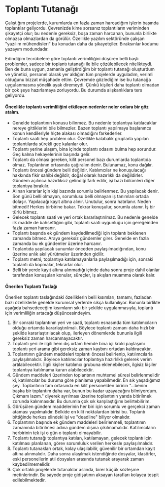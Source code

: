 # Toplantı Tutanağı

Çalıştığım projelerde, kurumlarda en fazla zaman harcadığım işlerin başında toplantılar geliyordu. Çevrenizde kime sorsanız toplantıların veriminden şikayetçi olur; bu nedenle gereksiz, boşa zaman harcanan, bununla birlikte olmazsa olmazlardan da görülür. Özellikle yazılım sektöründe çalışan "yazılım mühendisleri" bu konudan daha da şikayetçiler. Bıraksınlar kodumu yazayım modundadır. 

Edindiğim tecrübelere göre toplantı verimliliğini düşüren belli başlı problemler, sadece bir toplantı tutanağı ile bile çözülebilecek nitelikteydi. Ben de buna uygun, zamanla geliştirdiğim bir toplantı tutanağı oluşturdum ve yönetici, personel olarak yer aldığım tüm projelerde uyguladım, verimli olduğunu bizzat müşahade ettim. Çevremde gözlediğim ise bu tutanağa uygulanmasına yönelik ayak diremeydi. Çünkü kişileri daha toplantı olmadan bir çok şeye hazırlamaya zorluyordu. Bu durumda alışkanlıklara ters geliyordu. 

#### Öncelikle toplantı verimliliğini etkileyen nedenler neler onlara bir göz atalım.

* Genelde toplantının konusu bilinmez. Bu nedenle toplantıya katılacaklar nereye gittiklerini bile bilmezler. Bazen toplantı yapılmaya başlanınca konun kendileriyle hiçte alakası olmadığını farkederler.
* Toplantı saati hep problem olur. Özellikle kalabalık gruplarla yapılan toplantılarda sürekli geç kalanlar olur.
* Toplantı yerine ulaşım, bina içinde toplantı odasını bulma hep sorundur. Geç kalma hekayelerinin başında gelir.
* Toplantı da olması gereken, kilit personel bazı durumlarda toplantıda olmaz. Toplantının ortasında çağıralım denir. Bulunamaz, konu dağılır.
* Toplantı öncesi gündem belli değildir. Katılımcılar ne konuşulacağı hakkında fikir sahibi değildir, doğal olarak hazırlıklı da değildirler. Gündem açılınca hazırlıksız gelindiği fark edilir, işi bazı bölümleri diğer toplantıya bırakılır.
* Alınan kararlar için kişi bazında sorumlu belirlenmez. Bu yapılacak denir. Son günü belli olmayan, sorumlusu belli olmayan iş tanımları ortada dolaşır. Yapılacağı kayıt altına alınır. Unutulur, sonra hatırlanır. Neden bitmedi! Herkes birbirine bakar. Tekrar konuşulur, sorumlu atanır. İş bir türlü bitmez.
* Gelecek toplantı saati ve yeri ortak kararlaştırılmaz. Bu nedenle genelde ilk madde de bahsettiğim gibi, toplantı saati uygunluğu için gereğeinden fazla zaman harcanır. 
* Toplantı başında ek gündem kaydedilmediği için toplantı beklenen zamanda bitmez. Araya gereksiz gündemler girer. Genelde en fazla zamanda bu ek gündemler üzerine harcanır.
* Toplantıda yapılacak sunumlar önceden paylaşılmadığından, konu üzerine anlık akıl yürütmeler üzerinden gidilir.
* Toplantı metni, toplantıya katılamayanlarla paylaşılmadığı için, sonraki toplantı da kopmalar, tekrarlar olur.
* Belli bir yerde kayıt altına alınmadığı içinde daha sonra proje dahil olanlar tarafından konuşulan konular, süreçler, iş akışları muamma olarak kalır.

#### Önerilen Toplantı Taslağı
Önerilen toplantı taslağındaki özelliklerin belli kısımları, tamamı, fazladan bazı özelliklerle genelde kurumsal yerlerde sıkça kullanılıyor. Bununla birlikte aşağıda bahsedeceğim kısımların sıkı bir şekilde uygulanmasıyla, toplantı için verimliliğin artacağı düşüncesindeyim.

1. Bir sonraki toplantının yeri ve saati, toplantı esnasında tüm katılımcıların olduğu ortamda kararlaştırılmalı. Böylece toplantı zamanı daha hızlı bir şekilde kararlaştırılacak olup, ilerleyen dönemlerde bununla ilgili gereksiz zaman harcanmayacaktır.
2. Toplantı yeri ile ilgili hem dış ortam hemde bina içi kroki paylaşımı toplantı yeri arama gibi gereksiz zaman kaybını ortadan kaldıracaktır.
3. Toplantının gündem maddeleri toplantı öncesi belirlenip, katılımcılarla paylaşılmalıdır. Böylece katılımcılar toplantıya hazırlılklı gelerek verim artılabilecektir. İlgili kişiler katılımcı grubuna eklenebilecek, ilgisiz kişiler toplantıya katılmama kararı alabilecektir.
4. Gündem maddeleri üzerinden toplantının muhtemel süresi belirlenmelidir ki, katılımcılar bu duruma göre planlama yapabilmedir. En sık yaşadığımız şey. Toplantının tam ortasında en kilit personelden birinin "...benim başka bir toplantım daha var, bunun bu kadar uzayacağını bilmiyordum. Çıkmam lazım." diyerek ayrılması üzerine toplantının yarıda bitirilmek zorunda kalınmasıdır. Bu durumla çok sık karşılaştığımı belirtebilirim.
5. Görüşülen gündem maddelerinin her biri için sorumlu ve gerçekci zaman ataması yapılmalıdır. Belkide en kilit noktalardan birisi bu. Toplantı bittiğinde herkes elindeki işi ve "deadline" biliyor olmalıdır.
6. Toplantının başında ek gündem maddeleri belirlenmeli, toplantının zamanında bitirilmesi adına gündem dışına çıkılmamalıdır. Katılımcıların herbirinin tek işi o gün o toplantı olmayabilir. 
7. Toplantı tutanağı toplantıya katılan, katılamayan, gelecek toplantı için katılması planlanan, görev sorumluluk verilen herkesle paylaşılmalıdır.
8. Toplantı tutanakları ortak, kolay ulaşılabilir, güvenilir bir ortamdan kayıt altına alınmalıdır. Daha sonra ulaşılmak istendiğinde dosyalar, klasörler, eski personellerin atıl dosyaları arasında tutanak arayarak zaman kaybedilmemelidir.
9. Çok ortaklı projelerde tutanaklar aslında, birer küçük sözleşme metinlerindir. Bu sayede proje gidişatının aksayan tarafları kolayca tespit edilebilmektedir.

